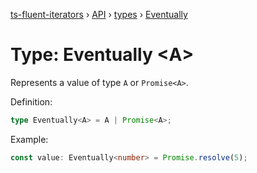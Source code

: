 [ts-fluent-iterators](../../README.md) › [API](../index.md) › [types](../index.md#Types) › [Eventually](eventually.md)

# Type: Eventually <**A**>

Represents a value of type `A` or `Promise<A>`.  
  
Definition:
```typescript
type Eventually<A> = A | Promise<A>;
```

Example:
```typescript
const value: Eventually<number> = Promise.resolve(5);
```

